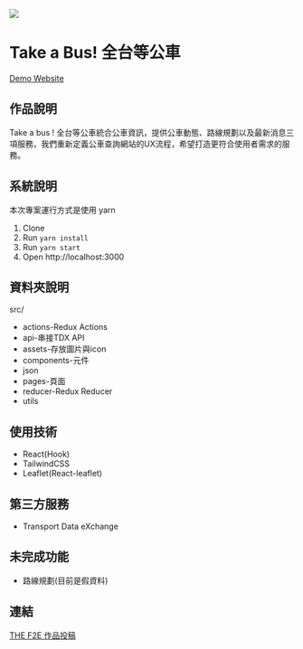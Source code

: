![](https://i.imgur.com/E4Zxf7K.png)

# Take a Bus! 全台等公車

[Demo Website](https://the-f2e-3rd-bus.vercel.app/)

## 作品說明

Take a bus ! 全台等公車統合公車資訊，提供公車動態、路線規劃以及最新消息三項服務，我們重新定義公車查詢網站的UX流程，希望打造更符合使用者需求的服務。

## 系統說明
本次專案運行方式是使用 yarn
1. Clone
2. Run `yarn install`
3. Run `yarn start`
4. Open http://localhost:3000

## 資料夾說明
src/
* actions-Redux Actions
* api-串接TDX API
* assets-存放圖片與icon
* components-元件
* json
* pages-頁面
* reducer-Redux Reducer
* utils


## 使用技術

- React(Hook)
- TailwindCSS
- Leaflet(React-leaflet)

## 第三方服務

- Transport Data eXchange

## 未完成功能
- 路線規劃(目前是假資料)

## 連結
[THE F2E 作品投稿](https://2021.thef2e.com/users/6296432819610583244?week=3&type=4)